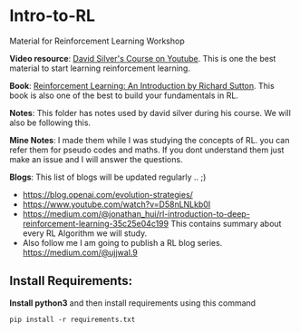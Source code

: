 # Intro-to-RL
Material for Reinforcement Learning Workshop

**Video resource**: [David Silver's Course on Youtube](https://www.youtube.com/watch?v=2pWv7GOvuf0&list=PLqYmG7hTraZDM-OYHWgPebj2MfCFzFObQ). This is one the best material to start learning reinforcement learning.

**Book**: [Reinforcement Learning: An Introduction by Richard Sutton](http://incompleteideas.net/book/RLbook2018.pdf). This book is also one of the best to build your fundamentals in RL.

**Notes**: This folder has notes used by david silver during his course. We will also be following this.

**Mine Notes**: I made them while I was studying the concepts of RL. you can refer them for pseudo codes and maths. If you dont understand them just make an issue and I will answer the questions.

**Blogs**: This list of blogs will be updated regularly .. ;)
- https://blog.openai.com/evolution-strategies/
- https://www.youtube.com/watch?v=D58nLNLkb0I
- https://medium.com/@jonathan_hui/rl-introduction-to-deep-reinforcement-learning-35c25e04c199 This contains summary about every RL Algorithm we will study. 
- Also follow me I am going to publish a RL blog series. https://medium.com/@ujjwal.9
## Install Requirements: 

**Install python3** and then install requirements using this command

```
pip install -r requirements.txt
```
